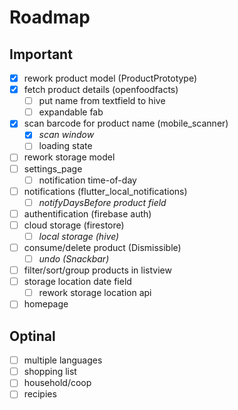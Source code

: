 # Roadmap

## Important

- [x] rework product model (ProductPrototype)
- [x] fetch product details (openfoodfacts)
  - [ ] put name from textfield to hive
  - [ ] expandable fab
- [x] scan barcode for product name (mobile_scanner)
  - [x] _scan window_
  - [ ] loading state
- [ ] rework storage model
- [ ] settings_page
  - [ ] notification time-of-day
- [ ] notifications (flutter_local_notifications)
  - [ ] _notifyDaysBefore product field_
- [ ] authentification (firebase auth)
- [ ] cloud storage (firestore)
  - [ ] _local storage (hive)_
- [ ] consume/delete product (Dismissible)
  - [ ] _undo (Snackbar)_
- [ ] filter/sort/group products in listview
- [ ] storage location date field
  - [ ] rework storage location api
- [ ] homepage

## Optinal
- [ ] multiple languages
- [ ] shopping list
- [ ] household/coop
- [ ] recipies
